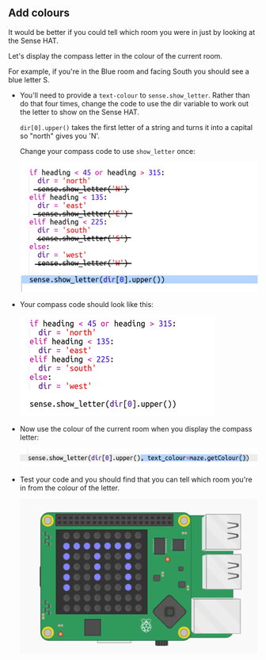 ## Add colours

It would be better if you could tell which room you were in just by looking at the Sense HAT.

Let's display the compass letter in the colour of the current room.

For example, if you're in the Blue room and facing South you should see a blue letter S.

+ You'll need to provide a `text-colour` to `sense.show_letter`. Rather than do that four times, change the code to use the dir variable to work out the letter to show on the Sense HAT.
    
    `dir[0].upper()` takes the first letter of a string and turns it into a capital so "north" gives you 'N'.
    
    Change your compass code to use `show_letter` once:
    
    ![skærmbillede](images/compass-upper.png)

+ Your compass code should look like this:
    
    ![skærmbillede](images/compass-upper-done.png)

+ Now use the colour of the current room when you display the compass letter:
    
    ![skærmbillede](images/compass-colour.png)

+ Test your code and you should find that you can tell which room you're in from the colour of the letter.
    
    ![skærmbillede](images/compass-colour-east.png)